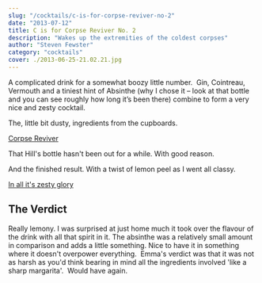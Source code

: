 ```yaml
---
slug: "/cocktails/c-is-for-corpse-reviver-no-2"
date: "2013-07-12"
title: C is for Corpse Reviver No. 2
description: "Wakes up the extremities of the coldest corpses"
author: "Steven Fewster"
category: "cocktails"
cover: ./2013-06-25-21.02.21.jpg
---
```


A complicated drink for a somewhat boozy little number.  Gin, Cointreau, Vermouth and a tiniest hint of Absinthe (why I chose it &#8211; look at that bottle and you can see roughly how long it&#8217;s been there) combine to form a very nice and zesty cocktail.

The, little bit dusty, ingredients from the cupboards.

[Corpse Reviver](./2013-06-25-20.54.59.jpg "Corpse Reviver")

That Hill's bottle hasn't been out for a while. With good reason.

And the finished result. With a twist of lemon peel as I went all classy.

[In all it's zesty glory](./2013-06-25-21.02.21.jpg "Corpse Reviver in Martini Glass")

## The Verdict

Really lemony. I was surprised at just home much it took over the flavour of the drink with all that spirit in it. The absinthe was a relatively small amount in comparison and adds a little something. Nice to have it in something where it doesn't overpower everything.  Emma's verdict was that it was not as harsh as you'd think bearing in mind all the ingredients involved 'like a sharp margarita'.  Would have again.
